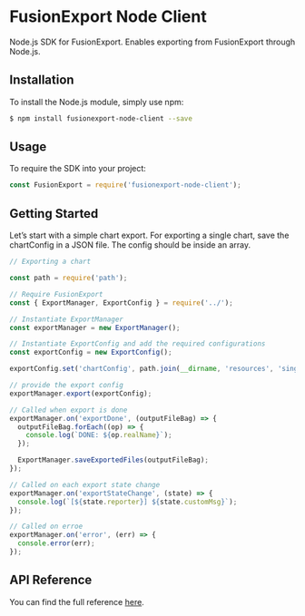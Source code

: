 # FusionExport Node Client

Node.js SDK for FusionExport. Enables exporting from FusionExport through Node.js.

## Installation
To install the Node.js module, simply use npm:

```bash
$ npm install fusionexport-node-client --save
```

## Usage

To require the SDK into your project:

```js
const FusionExport = require('fusionexport-node-client');
```

## Getting Started

Let’s start with a simple chart export. For exporting a single chart, save the chartConfig in a JSON file. The config should be inside an array.

```js
// Exporting a chart

const path = require('path');

// Require FusionExport
const { ExportManager, ExportConfig } = require('../');

// Instantiate ExportManager
const exportManager = new ExportManager();

// Instantiate ExportConfig and add the required configurations
const exportConfig = new ExportConfig();

exportConfig.set('chartConfig', path.join(__dirname, 'resources', 'single.json'));

// provide the export config
exportManager.export(exportConfig);

// Called when export is done
exportManager.on('exportDone', (outputFileBag) => {
  outputFileBag.forEach((op) => {
    console.log(`DONE: ${op.realName}`);
  });

  ExportManager.saveExportedFiles(outputFileBag);
});

// Called on each export state change
exportManager.on('exportStateChange', (state) => {
  console.log(`[${state.reporter}] ${state.customMsg}`);
});

// Called on erroe
exportManager.on('error', (err) => {
  console.error(err);
});
```

## API Reference

You can find the full reference [here](https://www.fusioncharts.com/dev/exporting-charts/using-fusionexport/sdk-api-reference/nodejs.html).